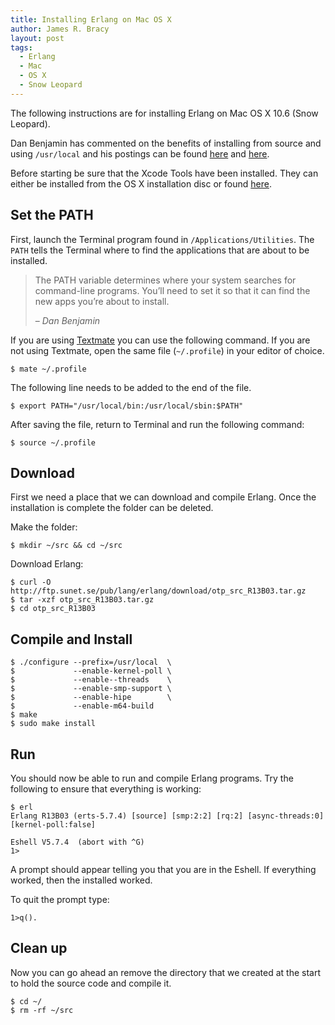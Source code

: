 ```yaml
---
title: Installing Erlang on Mac OS X
author: James R. Bracy
layout: post
tags:
  - Erlang
  - Mac
  - OS X
  - Snow Leopard
---
```


The following instructions are for installing Erlang on Mac OS X 10.6 (Snow Leopard).

Dan Benjamin has commented on the benefits of installing from source
and using `/usr/local` and his postings can be found
[here](http://hivelogic.com/articles/using_usr_local/ "Using
/usr/local") and
[here](http://hivelogic.com/articles/ruby-rails-leopard/ "Installing
Ruby, Rubygems, Rails, and Mongrel on Mac OS X 10.5 (Leopard)"). 

Before starting be sure that the Xcode Tools have been installed. They
can either be installed from the OS X installation disc or found
[here](http://developer.apple.com/tools/xcode/).

## Set the PATH

First, launch the Terminal program found in
`/Applications/Utilities`. The `PATH` tells the Terminal where to find
the applications that are about to be installed.

<blockquote cite="http://hivelogic.com/articles/compiling-ruby-rubygems-and-rails-on-snow-leopard/">
<p>The PATH variable determines where your system searches for command-line programs. You’ll need to set it so that it can find the new apps you’re about to install.</p><p>&ndash; <cite>Dan Benjamin</cite></p></blockquote>

If you are using [Textmate](http://macromates.com/ "Textmate") you can
use the following command. If you are not using Textmate, open the
same file (`~/.profile`) in your editor of choice.

    $ mate ~/.profile

The following line needs to be added to the end of the file.

    $ export PATH="/usr/local/bin:/usr/local/sbin:$PATH"

After saving the file, return to Terminal and run the following command:

    $ source ~/.profile

## Download

First we need a place that we can download and compile Erlang. Once the installation is complete the folder can be deleted.

Make the folder:

    $ mkdir ~/src && cd ~/src

Download Erlang:

    $ curl -O http://ftp.sunet.se/pub/lang/erlang/download/otp_src_R13B03.tar.gz
    $ tar -xzf otp_src_R13B03.tar.gz
    $ cd otp_src_R13B03

## Compile and Install

    $ ./configure --prefix=/usr/local  \
    $             --enable-kernel-poll \
    $             --enable--threads    \
    $             --enable-smp-support \
    $             --enable-hipe        \
    $             --enable-m64-build
    $ make
    $ sudo make install

## Run

You should now be able to run and compile Erlang programs. Try the following to ensure that everything is working:

    $ erl
    Erlang R13B03 (erts-5.7.4) [source] [smp:2:2] [rq:2] [async-threads:0] [kernel-poll:false]
    
    Eshell V5.7.4  (abort with ^G)
    1> 

A prompt should appear telling you that you are in the Eshell. If everything worked, then the installed worked.

To quit the prompt type:

    1>q().

## Clean up

Now you can go ahead an remove the directory that we created at the start to hold the source code and compile it.

    $ cd ~/
    $ rm -rf ~/src
